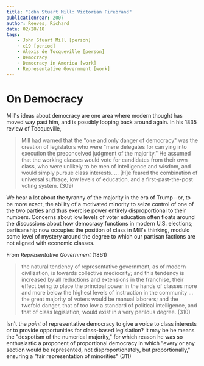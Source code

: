 ```yaml
---
title: "John Stuart Mill: Victorian Firebrand"
publicationYear: 2007
author: Reeves, Richard
date: 02/28/18
tags: 
    - John Stuart Mill [person]
    - c19 [period]
    - Alexis de Tocqueville [person]
    - Democracy
    - Democracy in America [work]
    - Representative Government [work]
---
```


# On Democracy

Mill's ideas about democracy are one area where modern thought has moved way past him, and is possibly looping back around again. In his 1835 review of Tocqueville,

> Mill had warned that the "one and only danger of democracy" was the creation of legislators who were "mere delegates for carrying into execution the preconceived judgment of the majority." He assumed that the working classes would vote for candidates from their own class, who were unlikely to be men of intelligence and wisdom, and would simply pursue class interests. ... [H]e feared the combination of universal suffrage, low levels of education, and a first-past-the-post voting system. (309)

We hear a lot about the tyranny of the majority in the era of Trump--or, to be more exact, the ability of a motivated minority to seize control of one of the two parties and thus exercise power entirely disproportional to their numbers. Concerns about low levels of voter education often floats around the discussions about how democracy functions in modern U.S. elections; partisanship now occupies the position of class in Mill's thinking, modulo some level of mystery around the degree to which our partisan factions are not aligned with economic classes. 

From _Representative Government_ (1861)

> the natural tendency of representative government, as of modern civilization, is towards collective mediocrity; and this tendency is increased by all reductions and extensions in the franchise, their effect being to place the principal power in the hands of classes more and more below the highest levels of instruction in the community ... the great majority of voters would be manual laborers; and the twofold danger, that of too low a standard of political intelligence, and that of class legislation, would exist in a very perilous degree. (310)

Isn't the _point_ of representative democracy to give a voice to class interests or to provide opportunities for class-based legislation? It may be he means the "despotism of the numerical majority," for which reason he was so enthusiastic a proponent of proportional democracy in which "every or any section would be represented, not disproportionately, but proportionally," ensuring a "fair representation of minorities" (311) 
